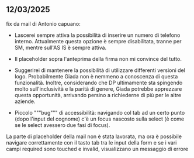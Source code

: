 ## 12/03/2025

fix da mail di Antonio capuano:
- Lascerei sempre attiva la possibilità di inserire un numero di telefono interno. Attualmente questa opzione è sempre disabilitata, tranne per SM, mentre sull'AS IS è sempre attiva.

- Il placeholder sopra l'anteprima della firma non mi convince del tutto.

- Suggerirei di mantenere la possibilità di utilizzare differenti versioni del logo. Probabilmente Giada non è nemmeno a conoscenza di questa funzionalità. Inoltre, considerando che DP ultimamente sta spingendo molto sull'inclusività e la parità di genere, Giada potrebbe apprezzare questa opportunità, arrivando persino a richiederne di più per le altre aziende.

- Piccolo """bug""" di accessibilità: navigando col tab ad un certo punto (dopo l'input del cognome) c'è un focus nascosto sulla select (è come se le select avessero due fasi di focus).

La parte di placeholder della mail non è stata lavorata, ma ora è possibile navigare correttamente con il tasto tab tra le input della form e se i vari campi required sono touched e invalid, visualizzano un messaggio di errore